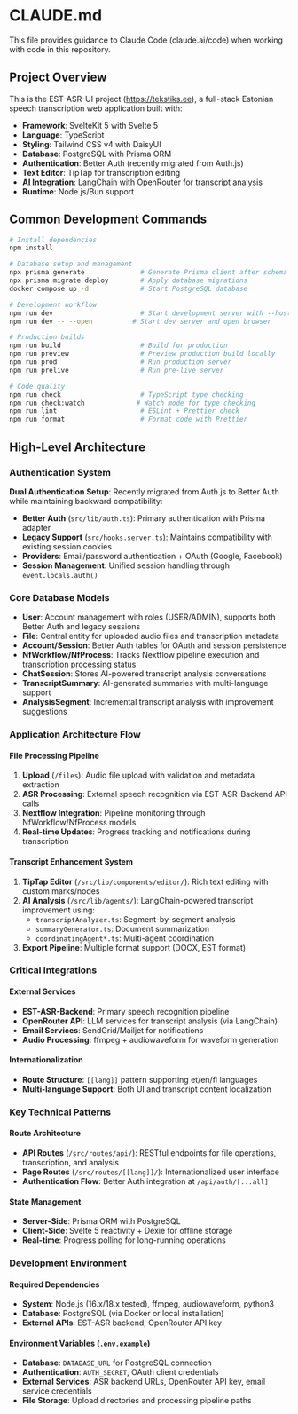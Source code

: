 # CLAUDE.md

This file provides guidance to Claude Code (claude.ai/code) when working with code in this repository.

## Project Overview

This is the EST-ASR-UI project (https://tekstiks.ee), a full-stack Estonian speech transcription web application built with:
- **Framework**: SvelteKit 5 with Svelte 5
- **Language**: TypeScript
- **Styling**: Tailwind CSS v4 with DaisyUI
- **Database**: PostgreSQL with Prisma ORM
- **Authentication**: Better Auth (recently migrated from Auth.js)
- **Text Editor**: TipTap for transcription editing
- **AI Integration**: LangChain with OpenRouter for transcript analysis
- **Runtime**: Node.js/Bun support

## Common Development Commands

```bash
# Install dependencies
npm install

# Database setup and management
npx prisma generate              # Generate Prisma client after schema changes
npx prisma migrate deploy        # Apply database migrations
docker compose up -d             # Start PostgreSQL database

# Development workflow
npm run dev                      # Start development server with --host
npm run dev -- --open          # Start dev server and open browser

# Production builds
npm run build                    # Build for production
npm run preview                  # Preview production build locally
npm run prod                     # Run production server
npm run prelive                  # Run pre-live server

# Code quality
npm run check                    # TypeScript type checking
npm run check:watch             # Watch mode for type checking
npm run lint                     # ESLint + Prettier check
npm run format                   # Format code with Prettier
```

## High-Level Architecture

### Authentication System
**Dual Authentication Setup**: Recently migrated from Auth.js to Better Auth while maintaining backward compatibility:
- **Better Auth** (`src/lib/auth.ts`): Primary authentication with Prisma adapter
- **Legacy Support** (`src/hooks.server.ts`): Maintains compatibility with existing session cookies
- **Providers**: Email/password authentication + OAuth (Google, Facebook)
- **Session Management**: Unified session handling through `event.locals.auth()`

### Core Database Models
- **User**: Account management with roles (USER/ADMIN), supports both Better Auth and legacy sessions
- **File**: Central entity for uploaded audio files and transcription metadata
- **Account/Session**: Better Auth tables for OAuth and session persistence  
- **NfWorkflow/NfProcess**: Tracks Nextflow pipeline execution and transcription processing status
- **ChatSession**: Stores AI-powered transcript analysis conversations
- **TranscriptSummary**: AI-generated summaries with multi-language support
- **AnalysisSegment**: Incremental transcript analysis with improvement suggestions

### Application Architecture Flow

#### File Processing Pipeline
1. **Upload** (`/files`): Audio file upload with validation and metadata extraction
2. **ASR Processing**: External speech recognition via EST-ASR-Backend API calls
3. **Nextflow Integration**: Pipeline monitoring through NfWorkflow/NfProcess models
4. **Real-time Updates**: Progress tracking and notifications during transcription

#### Transcript Enhancement System
1. **TipTap Editor** (`/src/lib/components/editor/`): Rich text editing with custom marks/nodes
2. **AI Analysis** (`/src/lib/agents/`): LangChain-powered transcript improvement using:
   - `transcriptAnalyzer.ts`: Segment-by-segment analysis
   - `summaryGenerator.ts`: Document summarization  
   - `coordinatingAgent*.ts`: Multi-agent coordination
3. **Export Pipeline**: Multiple format support (DOCX, EST format)

### Critical Integrations

#### External Services
- **EST-ASR-Backend**: Primary speech recognition pipeline
- **OpenRouter API**: LLM services for transcript analysis (via LangChain)
- **Email Services**: SendGrid/Mailjet for notifications
- **Audio Processing**: ffmpeg + audiowaveform for waveform generation

#### Internationalization
- **Route Structure**: `[[lang]]` pattern supporting et/en/fi languages
- **Multi-language Support**: Both UI and transcript content localization

### Key Technical Patterns

#### Route Architecture
- **API Routes** (`/src/routes/api/`): RESTful endpoints for file operations, transcription, and analysis
- **Page Routes** (`/src/routes/[[lang]]/`): Internationalized user interface
- **Authentication Flow**: Better Auth integration at `/api/auth/[...all]`

#### State Management
- **Server-Side**: Prisma ORM with PostgreSQL
- **Client-Side**: Svelte 5 reactivity + Dexie for offline storage
- **Real-time**: Progress polling for long-running operations

### Development Environment

#### Required Dependencies
- **System**: Node.js (16.x/18.x tested), ffmpeg, audiowaveform, python3
- **Database**: PostgreSQL (via Docker or local installation)
- **External APIs**: EST-ASR backend, OpenRouter API key

#### Environment Variables (`.env.example`)
- **Database**: `DATABASE_URL` for PostgreSQL connection
- **Authentication**: `AUTH_SECRET`, OAuth client credentials
- **External Services**: ASR backend URLs, OpenRouter API key, email service credentials
- **File Storage**: Upload directories and processing pipeline paths